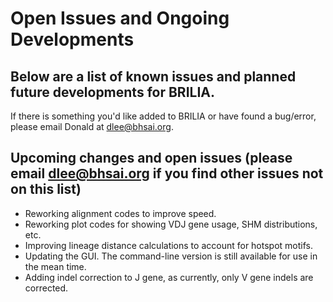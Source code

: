 # Open Issues and Ongoing Developments
## Below are a list of known issues and planned future developments for BRILIA. 
If there is something you'd like added to BRILIA or have found a bug/error, please email Donald at dlee@bhsai.org.

## Upcoming changes and open issues (please email dlee@bhsai.org if you find other issues not on this list)
- Reworking alignment codes to improve speed.
- Reworking plot codes for showing VDJ gene usage, SHM distributions, etc.
- Improving lineage distance calculations to account for hotspot motifs.
- Updating the GUI. The command-line version is still available for use in the mean time.
- Adding indel correction to J gene, as currently, only V gene indels are corrected.